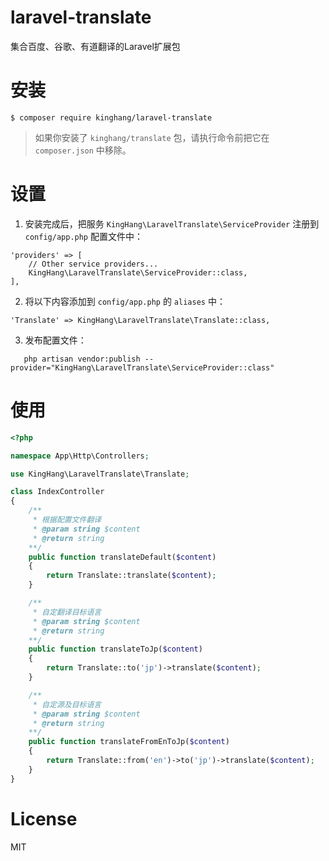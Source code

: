 # laravel-translate
集合百度、谷歌、有道翻译的Laravel扩展包

# 安装

```
$ composer require kinghang/laravel-translate
```
> 如果你安装了 `kinghang/translate` 包，请执行命令前把它在 `composer.json` 中移除。

# 设置

1. 安装完成后，把服务 `KingHang\LaravelTranslate\ServiceProvider` 注册到 `config/app.php` 配置文件中：

  ```
  'providers' => [
      // Other service providers...
      KingHang\LaravelTranslate\ServiceProvider::class,
  ],
  ```

2. 将以下内容添加到 `config/app.php` 的 `aliases` 中：

  ```
  'Translate' => KingHang\LaravelTranslate\Translate::class,
  ```

3. 发布配置文件：
 ```shell script
    php artisan vendor:publish --provider="KingHang\LaravelTranslate\ServiceProvider::class"
```

# 使用

```php
<?php

namespace App\Http\Controllers;

use KingHang\LaravelTranslate\Translate;

class IndexController
{
    /**
     * 根据配置文件翻译
     * @param string $content
     * @return string
    **/
    public function translateDefault($content)
    {
        return Translate::translate($content);
    }

    /**
     * 自定翻译目标语言
     * @param string $content
     * @return string
    **/
    public function translateToJp($content)
    {
        return Translate::to('jp')->translate($content);
    }

    /**
     * 自定源及目标语言
     * @param string $content
     * @return string
    **/
    public function translateFromEnToJp($content)
    {
        return Translate::from('en')->to('jp')->translate($content);
    }
}

```
# License
MIT
